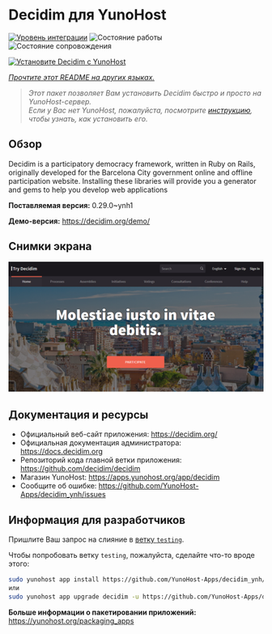 <!--
Важно: этот README был автоматически сгенерирован <https://github.com/YunoHost/apps/tree/master/tools/readme_generator>
Он НЕ ДОЛЖЕН редактироваться вручную.
-->

# Decidim для YunoHost

[![Уровень интеграции](https://dash.yunohost.org/integration/decidim.svg)](https://ci-apps.yunohost.org/ci/apps/decidim/) ![Состояние работы](https://ci-apps.yunohost.org/ci/badges/decidim.status.svg) ![Состояние сопровождения](https://ci-apps.yunohost.org/ci/badges/decidim.maintain.svg)

[![Установите Decidim с YunoHost](https://install-app.yunohost.org/install-with-yunohost.svg)](https://install-app.yunohost.org/?app=decidim)

*[Прочтите этот README на других языках.](./ALL_README.md)*

> *Этот пакет позволяет Вам установить Decidim быстро и просто на YunoHost-сервер.*  
> *Если у Вас нет YunoHost, пожалуйста, посмотрите [инструкцию](https://yunohost.org/install), чтобы узнать, как установить его.*

## Обзор

Decidim is a participatory democracy framework, written in Ruby on Rails, originally developed for the Barcelona City government online and offline participation website. Installing these libraries will provide you a generator and gems to help you develop web applications


**Поставляемая версия:** 0.29.0~ynh1

**Демо-версия:** <https://decidim.org/demo/>

## Снимки экрана

![Снимок экрана Decidim](./doc/screenshots/screenshot1.PNG)

## Документация и ресурсы

- Официальный веб-сайт приложения: <https://decidim.org/>
- Официальная документация администратора: <https://docs.decidim.org>
- Репозиторий кода главной ветки приложения: <https://github.com/decidim/decidim>
- Магазин YunoHost: <https://apps.yunohost.org/app/decidim>
- Сообщите об ошибке: <https://github.com/YunoHost-Apps/decidim_ynh/issues>

## Информация для разработчиков

Пришлите Ваш запрос на слияние в [ветку `testing`](https://github.com/YunoHost-Apps/decidim_ynh/tree/testing).

Чтобы попробовать ветку `testing`, пожалуйста, сделайте что-то вроде этого:

```bash
sudo yunohost app install https://github.com/YunoHost-Apps/decidim_ynh/tree/testing --debug
или
sudo yunohost app upgrade decidim -u https://github.com/YunoHost-Apps/decidim_ynh/tree/testing --debug
```

**Больше информации о пакетировании приложений:** <https://yunohost.org/packaging_apps>
